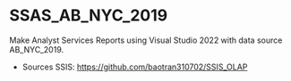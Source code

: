 # SSAS_AB_NYC_2019
Make Analyst Services Reports using Visual Studio 2022 with data source AB_NYC_2019.

- Sources SSIS: https://github.com/baotran310702/SSIS_OLAP
